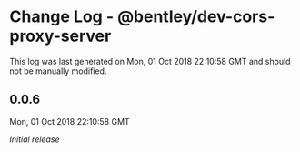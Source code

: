 # Change Log - @bentley/dev-cors-proxy-server

This log was last generated on Mon, 01 Oct 2018 22:10:58 GMT and should not be manually modified.

## 0.0.6
Mon, 01 Oct 2018 22:10:58 GMT

*Initial release*

